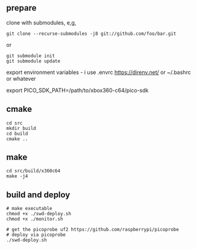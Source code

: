
## prepare
clone with submodules, e,g,

`git clone --recurse-submodules -j8 git://github.com/foo/bar.git`

or

```
git submodule init 
git submodule update
```

export environment variables - i use .envrc https://direnv.net/
or ~/.bashrc or whatever

export PICO_SDK_PATH=/path/to/xbox360-c64/pico-sdk

## cmake
```
cd src
mkdir build
cd build
cmake ..
```

## make
```
cd src/build/x360c64
make -j4
```

## build and deploy

```
# make executable
chmod +x ./swd-deploy.sh
chmod +x ./monitor.sh
```

```
# get the picoprobe uf2 https://github.com/raspberrypi/picoprobe
# deploy via picoprobe
./swd-deploy.sh
```



